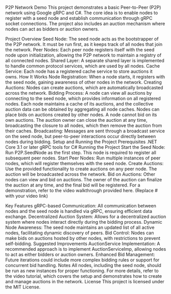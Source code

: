 P2P Network Demo
This project demonstrates a basic Peer-to-Peer (P2P) network using Google gRPC and C#. The core idea is to enable nodes to register with a seed node and establish communication through gRPC socket connections. The project also includes an auction mechanism where nodes can act as bidders or auction owners.

Project Overview
Seed Node: The seed node acts as the bootstrapper of the P2P network. It must be run first, as it keeps track of all nodes that join the network.
Peer Nodes: Each peer node registers itself with the seed node upon initialization, allowing the P2P network to maintain a registry of all connected nodes.
Shared Layer: A separate shared layer is implemented to handle common protocol services, which are used by all nodes.
Cache Service: Each node has a registered cache service to store auctions it owns.
How It Works
Node Registration: When a node starts, it registers with the seed node, gaining awareness of other nodes in the network.
Creating Auctions: Nodes can create auctions, which are automatically broadcasted across the network.
Bidding Process:
A node can view all auctions by connecting to the seed node, which provides information on all registered nodes.
Each node maintains a cache of its auctions, and the collective auction data can be obtained by aggregating all node caches.
Nodes can place bids on auctions created by other nodes. A node cannot bid on its own auctions.
The auction owner can close the auction at any time, broadcasting the closure to all nodes, which then remove the auction from their caches.
Broadcasting: Messages are sent through a broadcast service on the seed node, but peer-to-peer interactions occur directly between nodes during bidding.
Setup and Running the Project
Prerequisites
.NET Core 3.1 or later
gRPC tools for C#
Running the Project
Start the Seed Node: Run P2P.SeedNode as the first step. This node is required to register all subsequent peer nodes.
Start Peer Nodes: Run multiple instances of peer nodes, which will register themselves with the seed node.
Create Auctions: Use the provided functionality to create auctions on any peer node. The auction will be broadcasted across the network.
Bid on Auctions: Other nodes can view and bid on auctions. The owner of the auction can finalize the auction at any time, and the final bid will be registered.
For a demonstration, refer to the video walkthrough provided here. (Replace # with your video link)

Key Features
gRPC-based Communication: All communication between nodes and the seed node is handled via gRPC, ensuring efficient data exchange.
Decentralized Auction System: Allows for a decentralized auction system where nodes interact directly during the bidding process.
Dynamic Node Awareness: The seed node maintains an updated list of all active nodes, facilitating dynamic discovery of peers.
Bid Control: Nodes can make bids on auctions hosted by other nodes, with restrictions to prevent self-bidding.
Suggested Improvements
AuctionService Implementation: A recommended approach is to implement AuctionServiceImp, allowing nodes to act as either bidders or auction owners.
Enhanced Bid Management: Future iterations could include more complex bidding rules or support for concurrent bid handling.
Notes
All nodes, including the seed node, should be run as new instances for proper functioning.
For more details, refer to the video tutorial, which covers the setup and demonstrates how to create and manage auctions in the network.
License
This project is licensed under the MIT License.